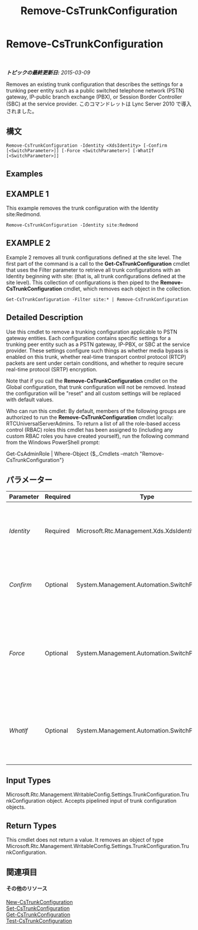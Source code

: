﻿---
title: Remove-CsTrunkConfiguration
TOCTitle: Remove-CsTrunkConfiguration
ms:assetid: 45546534-1a18-4db2-be61-850bacf55a52
ms:mtpsurl: https://technet.microsoft.com/ja-jp/library/Gg425943(v=OCS.15)
ms:contentKeyID: 48271951
ms.date: 05/19/2016
mtps_version: v=OCS.15
ms.translationtype: HT
---

# Remove-CsTrunkConfiguration

 

_**トピックの最終更新日:** 2015-03-09_

Removes an existing trunk configuration that describes the settings for a trunking peer entity such as a public switched telephone network (PSTN) gateway, IP-public branch exchange (PBX), or Session Border Controller (SBC) at the service provider. このコマンドレットは Lync Server 2010 で導入されました。

## 構文

    Remove-CsTrunkConfiguration -Identity <XdsIdentity> [-Confirm [<SwitchParameter>]] [-Force <SwitchParameter>] [-WhatIf [<SwitchParameter>]]

## Examples

## EXAMPLE 1

This example removes the trunk configuration with the Identity site:Redmond.

    Remove-CsTrunkConfiguration -Identity site:Redmond

## EXAMPLE 2

Example 2 removes all trunk configurations defined at the site level. The first part of the command is a call to the **Get-CsTrunkConfiguration** cmdlet that uses the Filter parameter to retrieve all trunk configurations with an Identity beginning with site: (that is, all trunk configurations defined at the site level). This collection of configurations is then piped to the **Remove-CsTrunkConfiguration** cmdlet, which removes each object in the collection.

    Get-CsTrunkConfiguration -Filter site:* | Remove-CsTrunkConfiguration

## Detailed Description

Use this cmdlet to remove a trunking configuration applicable to PSTN gateway entities. Each configuration contains specific settings for a trunking peer entity such as a PSTN gateway, IP-PBX, or SBC at the service provider. These settings configure such things as whether media bypass is enabled on this trunk, whether real-time transport control protocol (RTCP) packets are sent under certain conditions, and whether to require secure real-time protocol (SRTP) encryption.

Note that if you call the **Remove-CsTrunkConfiguration** cmdlet on the Global configuration, that trunk configuration will not be removed. Instead the configuration will be "reset" and all custom settings will be replaced with default values.

Who can run this cmdlet: By default, members of the following groups are authorized to run the **Remove-CsTrunkConfiguration** cmdlet locally: RTCUniversalServerAdmins. To return a list of all the role-based access control (RBAC) roles this cmdlet has been assigned to (including any custom RBAC roles you have created yourself), run the following command from the Windows PowerShell prompt:

Get-CsAdminRole | Where-Object {$\_.Cmdlets –match "Remove-CsTrunkConfiguration"}

## パラメーター


<table>
<colgroup>
<col style="width: 25%" />
<col style="width: 25%" />
<col style="width: 25%" />
<col style="width: 25%" />
</colgroup>
<thead>
<tr class="header">
<th>Parameter</th>
<th>Required</th>
<th>Type</th>
<th>Description</th>
</tr>
</thead>
<tbody>
<tr class="odd">
<td><p><em>Identity</em></p></td>
<td><p>Required</p></td>
<td><p>Microsoft.Rtc.Management.Xds.XdsIdentity</p></td>
<td><p>The unique identifier of the trunk configuration you want to remove.</p></td>
</tr>
<tr class="even">
<td><p><em>Confirm</em></p></td>
<td><p>Optional</p></td>
<td><p>System.Management.Automation.SwitchParameter</p></td>
<td><p>コマンドの実行前に確認メッセージが表示されます。</p></td>
</tr>
<tr class="odd">
<td><p><em>Force</em></p></td>
<td><p>Optional</p></td>
<td><p>System.Management.Automation.SwitchParameter</p></td>
<td><p>Suppresses any confirmation prompts that would otherwise be displayed before making changes.</p></td>
</tr>
<tr class="even">
<td><p><em>WhatIf</em></p></td>
<td><p>Optional</p></td>
<td><p>System.Management.Automation.SwitchParameter</p></td>
<td><p>実際にコマンドを実行しなくてもコマンドの実行結果がわかります。</p></td>
</tr>
</tbody>
</table>


## Input Types

Microsoft.Rtc.Management.WritableConfig.Settings.TrunkConfiguration.TrunkConfiguration object. Accepts pipelined input of trunk configuration objects.

## Return Types

This cmdlet does not return a value. It removes an object of type Microsoft.Rtc.Management.WritableConfig.Settings.TrunkConfiguration.TrunkConfiguration.

## 関連項目

#### その他のリソース

[New-CsTrunkConfiguration](new-cstrunkconfiguration.md)  
[Set-CsTrunkConfiguration](set-cstrunkconfiguration.md)  
[Get-CsTrunkConfiguration](get-cstrunkconfiguration.md)  
[Test-CsTrunkConfiguration](test-cstrunkconfiguration.md)

